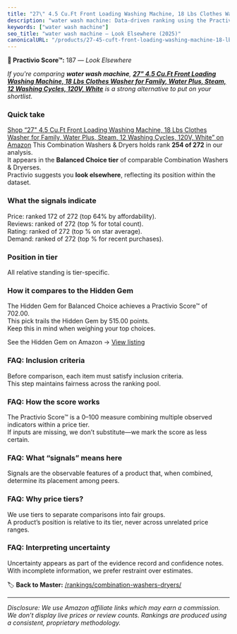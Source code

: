 ```yaml
---
title: "27\" 4.5 Cu.Ft Front Loading Washing Machine, 18 Lbs Clothes Washer for Family, Water Plus, Steam, 12 Washing Cycles, 120V, White"
description: "water wash machine: Data-driven ranking using the Practivio Score™. Positioned by quality, value, demand, findability, momentum."
keywords: ["water wash machine"]
seo_title: "water wash machine — Look Elsewhere (2025)"
canonicalURL: "/products/27-45-cuft-front-loading-washing-machine-18-lbs-clothes-washer-for-family-water-plus-steam-12-washing-cycles-120v-white-B0C9TMM8Y1/"
---
```


**🚫 Practivio Score™:** 187 — _Look Elsewhere_


*If you're comparing **water wash machine**, **[27" 4.5 Cu.Ft Front Loading Washing Machine, 18 Lbs Clothes Washer for Family, Water Plus, Steam, 12 Washing Cycles, 120V, White](https://www.amazon.com/dp/B0C9TMM8Y1?tag=practivio-20)** is a strong alternative to put on your shortlist.*
### Quick take
[Shop “27" 4.5 Cu.Ft Front Loading Washing Machine, 18 Lbs Clothes Washer for Family, Water Plus, Steam, 12 Washing Cycles, 120V, White” on Amazon](https://www.amazon.com/dp/B0C9TMM8Y1?tag=practivio-20)
This Combination Washers & Dryers holds rank **254 of 272** in our analysis.  
It appears in the **Balanced Choice tier** of comparable Combination Washers & Dryerses.  
Practivio suggests you **look elsewhere**, reflecting its position within the dataset.

### What the signals indicate
Price: ranked 172 of 272 (top 64% by affordability).  
Reviews: ranked  of 272 (top % for total count).  
Rating: ranked  of 272 (top % on star average).  
Demand: ranked  of 272 (top % for recent purchases).

### Position in tier
All relative standing is tier-specific.

### How it compares to the Hidden Gem
The Hidden Gem for Balanced Choice achieves a Practivio Score™ of 702.00.  
This pick trails the Hidden Gem by 515.00 points.  
Keep this in mind when weighing your top choices.  

See the Hidden Gem on Amazon → [View listing](https://www.amazon.com/dp/B0D4282T95?tag=practivio-20)

### FAQ: Inclusion criteria
Before comparison, each item must satisfy inclusion criteria.  
This step maintains fairness across the ranking pool.

### FAQ: How the score works
The Practivio Score™ is a 0–100 measure combining multiple observed indicators within a price tier.  
If inputs are missing, we don’t substitute—we mark the score as less certain.

### FAQ: What “signals” means here
Signals are the observable features of a product that, when combined, determine its placement among peers.

### FAQ: Why price tiers?
We use tiers to separate comparisons into fair groups.  
A product’s position is relative to its tier, never across unrelated price ranges.

### FAQ: Interpreting uncertainty
Uncertainty appears as part of the evidence record and confidence notes.  
With incomplete information, we prefer restraint over estimates.


🏷️ **Back to Master:** [/rankings/combination-washers-dryers/](/rankings/combination-washers-dryers/)

---
_Disclosure: We use Amazon affiliate links which may earn a commission. We don’t display live prices or review counts. Rankings are produced using a consistent, proprietary methodology._
